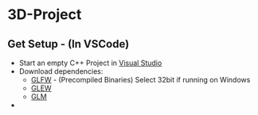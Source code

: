 # 3D-Project

## Get Setup - (In VSCode)
* Start an empty C++ Project in [Visual Studio](https://visualstudio.microsoft.com/vs/community/)
* Download dependencies:
  * [GLFW](https://www.glfw.org/download.html) - (Precompiled Binaries) Select 32bit if running on Windows
  * [GLEW](http://glew.sourceforge.net/)
  * [GLM](https://glm.g-truc.net/0.9.9/) 
* 